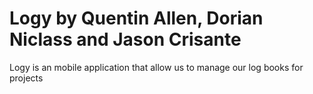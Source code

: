 # Logy by Quentin Allen, Dorian Niclass and Jason Crisante
Logy is an mobile application that allow us to manage our log books for projects
